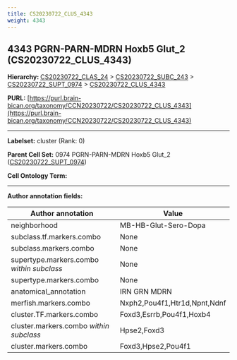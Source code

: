 ```yaml
---
title: CS20230722_CLUS_4343
weight: 4343
---
```

## 4343 PGRN-PARN-MDRN Hoxb5 Glut_2 (CS20230722_CLUS_4343)
<b>Hierarchy: </b>
[CS20230722_CLAS_24](../CS20230722_CLAS_24) >
[CS20230722_SUBC_243](../CS20230722_SUBC_243) >
[CS20230722_SUPT_0974](../CS20230722_SUPT_0974) >
[CS20230722_CLUS_4343](../CS20230722_CLUS_4343)

**PURL:** [https://purl.brain-bican.org/taxonomy/CCN20230722/CS20230722_CLUS_4343](https://purl.brain-bican.org/taxonomy/CCN20230722/CS20230722_CLUS_4343)

---


**Labelset:** cluster (Rank: 0)

**Parent Cell Set:** 0974 PGRN-PARN-MDRN Hoxb5 Glut_2 ([CS20230722_SUPT_0974](../CS20230722_SUPT_0974))



**Cell Ontology Term:** 

[MARKER GENES.]: #


---

[TRANSFERRED ANNOTATIONS.]: #


[AUTHOR ANNOTATION FIELDS.]: #


**Author annotation fields:**

| Author annotation | Value |
|-------------------|-------|
|neighborhood|MB-HB-Glut-Sero-Dopa|
|subclass.tf.markers.combo|None|
|subclass.markers.combo|None|
|supertype.markers.combo _within subclass_|None|
|supertype.markers.combo|None|
|anatomical_annotation|IRN GRN MDRN|
|merfish.markers.combo|Nxph2,Pou4f1,Htr1d,Npnt,Ndnf|
|cluster.TF.markers.combo|Foxd3,Esrrb,Pou4f1,Hoxb4|
|cluster.markers.combo _within subclass_|Hpse2,Foxd3|
|cluster.markers.combo|Foxd3,Hpse2,Pou4f1|
